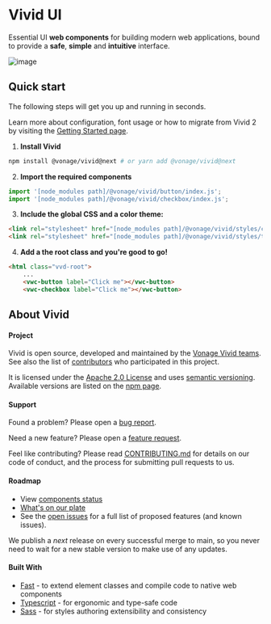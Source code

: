 
# Vivid UI

Essential UI **web components** for building modern web applications, bound to provide a **safe**, **simple** and **intuitive** interface.

![image](https://user-images.githubusercontent.com/10883919/189522882-968358df-ee7c-4256-b61b-550cf369a087.png)

## Quick start

The following steps will get you up and running in seconds.

Learn more about configuration, font usage or how to migrate from Vivid 2 by visiting the [Getting Started page](/getting-started).

1. **Install Vivid**

 ```bash
npm install @vonage/vivid@next # or yarn add @vonage/vivid@next
```

2. **Import the required components**

```js
import '[node_modules path]/@vonage/vivid/button/index.js';
import '[node_modules path]/@vonage/vivid/checkbox/index.js';
```

3. **Include the global CSS and a color theme:**

 ```html
<link rel="stylesheet" href="[node_modules path]/@vonage/vivid/styles/core/all.css">
<link rel="stylesheet" href="[node_modules path]/@vonage/vivid/styles/tokens/theme-light.css">
```

4. **Add a the root class and you're good to go!**

```html
<html class="vvd-root">
    ...
    <vwc-button label="Click me"></vwc-button>
    <vwc-checkbox label="Click me"></vwc-button>
```

## About Vivid

#### Project

Vivid is open source, developed and maintained by the [Vonage Vivid teams](https://github.com/orgs/Vonage/teams/vivid/teams). See also the list of [contributors](https://github.com/Vonage/vivid-3/graphs/contributors) who participated in this project.

It is licensed under the [Apache 2.0 License](https://github.com/Vonage/vivid-3/blob/main/LICENSE.md) and uses [semantic versioning](http://semver.org/). Available versions are listed on the [npm page](https://www.npmjs.com/package/@vonage/vivid).

#### Support

Found a problem? Please open a [bug report](https://github.com/Vonage/vivid-3/issues/new?assignees=yonatankra%2C+rachelbt%2C+rinaok%2C+yinonov&labels=bug&template=bug_report.yml&title=%5BYOUR+TITLE%5D%3A+Brief+description).

Need a new feature? Please open a [feature request](https://github.com/Vonage/vivid-3/issues/new?assignees=yonatankra%2C+rachelbt%2C+rinaok%2C+yinonov&labels=Feature+request&template=feature_request.yml&title=%5BYOUR+TITLE%5D%3A+Brief+description).


Feel like contributing? Please read [CONTRIBUTING.md](https://github.com/Vonage/vivid-3/blob/main/.github/CONTRIBUTING.md) for details on our code of conduct, and the process for submitting pull requests to us.

#### Roadmap

- View [components status](https://github.com/orgs/Vonage/projects/6)
- [What's on our plate](https://github.com/orgs/Vonage/projects/3/views/7)
- See the [open issues](https://github.com/vonage/vivid-3/issues) for a full list of proposed features (and known issues).

We publish a *next* release on every successful merge to main, so you never need to wait for a new stable version to make use of any updates.

<!-- ## Acknowledgments

- Hat tip to anyone whose code was used
- Inspiration
- etc -->

#### Built With

- [Fast](https://www.fast.design) - to extend element classes and compile code to native web components
- [Typescript](https://www.typescriptlang.org) - for ergonomic and type-safe code
- [Sass](https://sass-lang.com) - for styles authoring extensibility and consistency
